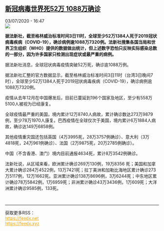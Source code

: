 <!--1593791709000-->
[新冠病毒世界死52万 1088万确诊](http://www.rfi.fr//cn/%E7%94%9F%E6%80%81/20200703-%E6%96%B0%E5%86%A0%E7%97%85%E6%AF%92%E4%B8%96%E7%95%8C%E6%AD%BB52%E4%B8%87-1088%E4%B8%87%E7%A1%AE%E8%AF%8A)
------

<div>03/07/2020 - 16:47</div><img src="https://s.rfi.fr/media/display/ff0f323a-4b34-11ea-a819-005056bfd1d9/w:310/p:16x9/zgb_0.jpg"><p><strong>据法新社，截至格林威治标准时间3日11时，全球至少52万1384人死于2019冠状病毒疾病（COVID-19），确诊病例逾1088万7320例。法新社搜集各国当局和世界卫生组织（WHO）提供的数据做出统计，但上述数字恐怕只反映实际感染总数的一部分，因为许多国家只检测出现症状或最严重的病例。</strong></p><div class="t-content__body u-clearfix"><div class="m-interstitial"></div><p>据法新社消息，全球冠状病毒疫情突破52万死，确诊逾1088万例。</p><p>据法新社汇整的官方数据显示，截至格林威治标准时间3日11时（台湾3日晚间7时），全球至少52万1384人死于2019冠状病毒疾病（COVID-19），确诊病例逾1088万7320例。</p><p>疫情从去年12月在中国爆发后，目前已蔓延到196个国家及地区，至少有558万5100人被视为已经康复。</p><p>全球疫情最严重的美国，境内累计12万8740人病故，累计确诊数达273万9879例，至少78万1970人康复。巴西疫情在全球仅次于美国，境内累计6万1884人病故，确诊达149万6858例。</p><p>其他疫情重灾国还包括英国（4万3995死，28万3757例确诊）、意大利（3万4818死，24万961例确诊）、法国（2万9875死，20万2785例确诊）。</p><p>中国（不含香港、澳门）境内目前通报4634死，累计8万3542例确诊。</p><p>法新社说，从区域来看，欧洲累计确诊269万130例，19万8356 死；美国和加拿大累计确诊284万4522例，13万7421死；拉丁美洲和加勒比海地区累计确诊273万5117例，12万1662死。亚洲累计确诊138万8696例，3万6244死；中东地区累计确诊78万5842例，1万6959死；非洲累计确诊43万3436例，1万609死；大洋洲累计确诊9585例，133死。</p><div class="o-self-promo o-self-promo--nl o-self-promo--hidden" data-selfpromo-newsletter></div><div class="o-self-promo o-self-promo--app o-self-promo--hidden" data-selfpromo-app></div></div><br><hr><div>获取更多RSS：<br><a href="https://feedx.net" style="color:orange" target="_blank">https://feedx.net</a> <br><a href="https://feedx.xyz" style="color:orange" target="_blank">https://feedx.xyz</a><br></div>
